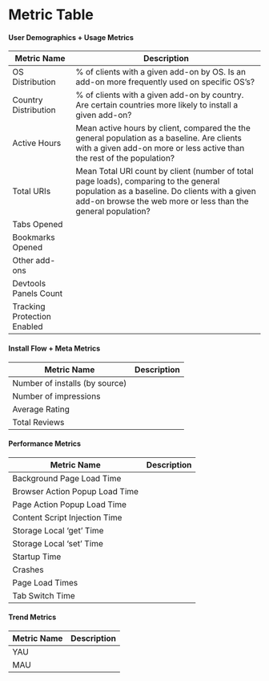 # Metric Table

#### User Demographics + Usage Metrics

| Metric Name | Description |
|-------------|-------------|
|OS Distribution| % of clients with a given add-on by OS. Is an add-on more frequently used on specific OS’s?|
|Country Distribution | % of clients with a given add-on by country. Are certain countries more likely to install a given add-on?|
|Active Hours | Mean active hours by client, compared the the general population as a baseline. Are clients with a given add-on more or less active than the rest of the population?|
|Total URIs | Mean Total URI count by client (number of total page loads), comparing to the general population as a baseline. Do clients with a given add-on browse the web more or less than the general population?|
|Tabs Opened | |
|Bookmarks Opened | |
|Other add-ons  | |
|Devtools Panels Count | |
|Tracking Protection Enabled | |

#### Install Flow + Meta Metrics


| Metric Name | Description |
|-------------|-------------|
|Number of installs (by source) | |
|Number of impressions | |
|Average Rating | |
|Total Reviews | |


#### Performance Metrics


| Metric Name | Description |
|-------------|-------------|
|Background Page Load Time | |
|Browser Action Popup Load Time | |
|Page Action Popup Load Time | |
|Content Script Injection Time | |
|Storage Local ‘get’ Time | |
|Storage Local ‘set’ Time | |
|Startup Time | |
|Crashes | |
|Page Load Times | |
|Tab Switch Time | |


#### Trend Metrics


| Metric Name | Description |
|-------------|-------------|
|YAU | |
|MAU | |

